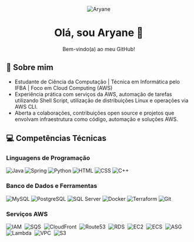 <!-- Mini bio -->
<p align="center">
  <img src="https://img.shields.io/badge/Aryane-orange?style=flat&logo=github&logoColor=ffffff&labelColor=000000" alt="Aryane">
</p>

<h1 align="center">Olá, sou Aryane 👋</h1>
<p align="center">Bem-vindo(a) ao meu GitHub!</p>

## 💫 Sobre mim

* Estudante de Ciência da Computação | Técnica em Informática pelo IFBA | Foco em Cloud Computing (AWS)  
* Experiência prática com serviços da AWS, automação de tarefas utilizando Shell Script, utilização de distribuições Linux e operações via AWS CLI.
* Aberta a colaborações, contribuições open source e projetos que envolvam infraestrutura como código, automação e soluções AWS.

## 💻 Competências Técnicas 

### Linguagens de Programação

![Java](https://img.shields.io/badge/-Java-007396?style=flat&logo=openjdk&logoColor=ffffff&labelColor=007396)
![Spring](https://img.shields.io/badge/-Spring-6DB33F?style=flat&logo=spring&logoColor=ffffff&labelColor=6DB33F)
![Python](https://img.shields.io/badge/Python-3776AB?style=flat&logo=python&logoColor=FFD43B&labelColor=3776AB)
![HTML](https://img.shields.io/badge/-HTML-E34F26?style=flat&logo=html5&logoColor=ffffff&labelColor=E34F26)
![CSS](https://img.shields.io/badge/-CSS-1572B6?style=flat&logo=css3&logoColor=ffffff&labelColor=1572B6)
![C++](https://img.shields.io/badge/-C++-00599C?style=flat&logo=cplusplus&logoColor=ffffff&labelColor=00599C)

### Banco de Dados e Ferramentas 

![MySQL](https://img.shields.io/badge/-MySQL-4479A1?style=flat&logo=mysql&logoColor=ffffff&labelColor=4479A1)
![PostgreSQL](https://img.shields.io/badge/-PostgreSQL-336791?style=flat&logo=postgresql&logoColor=ffffff&labelColor=336791)
![SQL Server](https://img.shields.io/badge/-SQL%20Server-CC2927?style=flat&logo=microsoftsqlserver&logoColor=ffffff&labelColor=CC2927)
![Docker](https://img.shields.io/badge/-Docker-2496ED?style=flat&logo=docker&logoColor=ffffff&labelColor=2496ED)
![Terraform](https://img.shields.io/badge/-Terraform-7B42BC?style=flat&logo=terraform&logoColor=ffffff&labelColor=7B42BC)
![Git](https://img.shields.io/badge/-Git-F05032?style=flat&logo=git&logoColor=ffffff&labelColor=F05032)


### Serviços AWS 
  <img src="https://img.shields.io/badge/☁️%20IAM-DD344C.svg?style=flat&logo=amazonaws&logoColor=white" alt="IAM" />&nbsp;
  <img src="https://img.shields.io/badge/☁️%20SQS-E7157B.svg?style=flat&logo=amazonaws&logoColor=white" alt="SQS" />&nbsp;
  <img src="https://img.shields.io/badge/☁️%20CloudFront-8C4FFF.svg?style=flat&logo=amazonaws&logoColor=white" alt="CloudFront" />&nbsp;
  <img src="https://img.shields.io/badge/☁️%20Route53-8C4FFF.svg?style=flat&logo=amazonaws&logoColor=white" alt="Route53" />&nbsp;
  <img src="https://img.shields.io/badge/☁️%20RDS-C925D1.svg?style=flat&logo=amazonaws&logoColor=white" alt="RDS" />&nbsp;
  <img src="https://img.shields.io/badge/☁️%20EC2-ED7100.svg?style=flat&logo=amazonaws&logoColor=white" alt="EC2" />&nbsp;
  <img src="https://img.shields.io/badge/☁️%20ECS-ED7100.svg?style=flat&logo=amazonaws&logoColor=white" alt="ECS" />&nbsp;
  <img src="https://img.shields.io/badge/☁️%20ASG-ED7100.svg?style=flat&logo=amazonaws&logoColor=white" alt="ASG" />&nbsp;
  <img src="https://img.shields.io/badge/☁️%20Lambda-ED7100.svg?style=flat&logo=amazonaws&logoColor=white" alt="Lambda" />&nbsp;
  <img src="https://img.shields.io/badge/☁️%20VPC-%2325962B.svg?style=flat&logo=amazonaws&logoColor=white" alt="VPC" />&nbsp;
  <img src="https://img.shields.io/badge/☁️%20S3-7AA116.svg?style=flat&logo=amazonaws&logoColor=white" alt="S3" />
